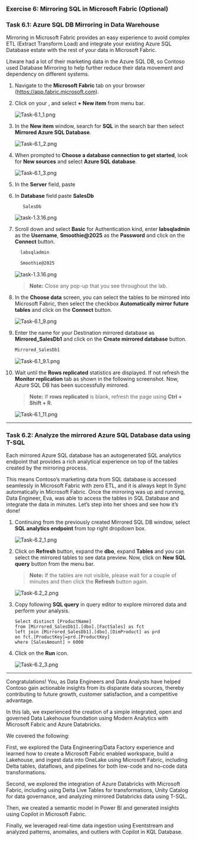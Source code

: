### Exercise 6: Mirroring SQL in Microsoft Fabric (Optional)

### Task 6.1: Azure SQL DB Mirroring in Data Warehouse

Mirroring in Microsoft Fabric provides an easy experience to avoid complex ETL (Extract Transform Load) and integrate your existing Azure SQL Database estate with the rest of your data in Microsoft Fabric.

Litware had a lot of their marketing data in the Azure SQL DB, so Contoso used Database Mirroring to help further reduce their data movement and dependency on different systems. 

1. Navigate to the **Microsoft Fabric** tab on your browser (https://app.fabric.microsoft.com).

2. Click on your **<inject key= "WorkspaceName" enableCopy="false"/>**, and select **+ New item** from menu bar.

   ![Task-6.1_1.png](media/labMedia/Task-6.1_1.png)

3. In the **New item** window, search for **SQL** in the search bar then select **Mirrored Azure SQL Database**.

   ![Task-6.1_2.png](media/labMedia/Task-6.1_2.png)

4. When prompted to **Choose a database connection to get started**, look for **New sources** and select **Azure SQL database**.

   ![Task-6.1_3.png](media/labMedia/Task-6.1_3.png)

5. In the **Server** field, paste **<inject key= "mssqlServer" enableCopy="true"/>**

6. In **Database** field paste **SalesDb**

   ```
      SalesDb
   ```

   ![task-1.3.16.png](media/labMedia/task-6.2.6.png)

7.  Scroll down and select **Basic** for Authentication kind, enter **labsqladmin** as the **Username**, **Smoothie@2025** as the **Password** and click on the **Connect** button.

    ```BASH
      labsqladmin
    ```
    ```BASH
      Smoothie@2025
    ```
    ![task-1.3.16.png](media/labMedia/f62.png)

    >**Note:** Close any pop-up that you see throughout the lab.

8. In the **Choose data** screen, you can select the tables to be mirrored into Microsoft Fabric, then select the checkbox **Automatically mirror future tables** and click on the **Connect** button.

   ![Task-6.1_9.png](media/labMedia/Task-6.1_9.png)

9. Enter the name for your Destination mirrored database as **Mirrored_SalesDb1** and click on the **Create mirrored database** button.

    ```BASH
    Mirrored_SalesDb1
    ```

    ![Task-6.1_9.1.png](media/labMedia/Task-6.1_9.1.png)

10. Wait until the **Rows replicated** statistics are displayed. If not refresh the **Monitor replication** tab as shown in the  following screenshot. Now, Azure SQL DB has been successfully mirrored.

    >**Note:** If **rows replicated** is blank, refresh the page using **Ctrl + Shift + R**.

    ![Task-6.1_11.png](media/labMedia/f49.png)

---

### Task 6.2: Analyze the mirrored Azure SQL Database data using T-SQL 

Each mirrored Azure SQL database has an autogenerated SQL analytics endpoint that provides a rich analytical experience on top of the tables created by the mirroring process.

This means Contoso’s marketing data from SQL database is accessed seamlessly in Microsoft Fabric with zero ETL, and it is always kept In Sync automatically in Microsoft Fabric. Once the mirroring was up and running, Data Engineer, Eva, was able to access the tables in SQL Database and integrate the data in minutes. Let’s step into her shoes and see how it’s done!


1. Continuing from the previously created Mirrored SQL DB window, select **SQL analytics endpoint** from top right dropdown box.

   ![Task-6.2_1.png](media/labMedia/Task-6.2_1.png)

2. Click on **Refresh** button, expand the **dbo**, expand **Tables** and you can select the mirrored tables to see data preview. Now, click on **New SQL query** button from the menu bar.

   >**Note:** If the tables are not visible, please wait for a couple of minutes and then click the **Refresh** button again.
   
     ![Task-6.2_2.png](media/labMedia/f63.png)

3. Copy following **SQL query** in query editor to explore mirrored data and perform your analysis. 

    ```
    Select distinct [ProductName] 
    from [Mirrored_SalesDb1].[dbo].[FactSales] as fct
    left join [Mirrored_SalesDb1].[dbo].[DimProduct] as prd
    on fct.[ProductKey]=prd.[ProductKey]
    where [SalesAmount] > 6000
    ```

4. Click on the **Run** icon.

   ![Task-6.2_3.png](media/labMedia/f50.png)

---

Congratulations! You, as Data Engineers and Data Analysts have helped Contoso gain actionable insights from its disparate data sources, thereby contributing to future growth, customer satisfaction, and a competitive advantage.

In this lab, we experienced the creation of a simple integrated, open and governed Data Lakehouse foundation using Modern Analytics with Microsoft Fabric and Azure Databricks.

We covered the following:

First, we explored the Data Engineering/Data Factory experience and learned how to create a Microsoft Fabric enabled workspace, build a Lakehouse, and ingest data into OneLake using Microsoft Fabric, including Delta tables, dataflows, and pipelines for both low-code and no-code data transformations.

Second, we explored the integration of Azure Databricks with Microsoft Fabric, including using Delta Live Tables for transformations, Unity Catalog for data governance, and analyzing mirrored Databricks data using T-SQL.

Then, we created a semantic model in Power BI and generated insights using Copilot in Microsoft Fabric.

<!-- 
Fourth, we explored real-time data ingestion using Eventstream and analyzed patterns, anomalies, and outliers with Copilot in KQL Database.

Fifth, we explored Streaming data using KQL DB for a Real-time Analytics experience. Here, we created a KQL Database, ingested real-time and historical data into KQL DB, analyzed patterns to uncover anomalies and outliers with the help of Copilot, and leveraged AI for data Q&A.


Finally, we leveraged Azure SQL Database mirroring in Microsoft Fabric to analyze the mirrored data using T-SQL. -->

Finally, we leveraged real-time data ingestion using Eventstream and analyzed patterns, anomalies, and outliers with Copilot in KQL Database.
